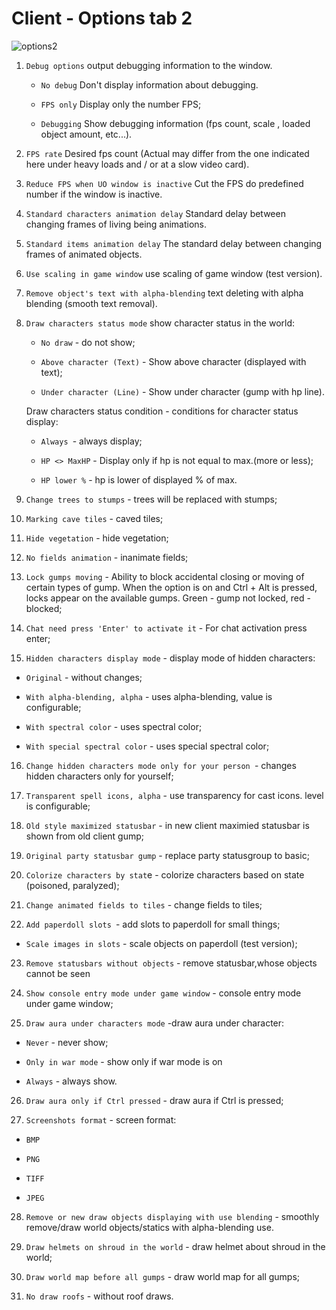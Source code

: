 # Client - Options tab 2

![options2](http://www.imageup.ru/img130/2766109/optionstab2.jpg)


1) `Debug options` output debugging information to the window.

   - `No debug` Don't display information about debugging.

   - `FPS only` Display only the number FPS;

   - `Debugging` Show debugging information (fps count, scale , loaded object amount, etc...).

2) `FPS rate` Desired fps count (Actual may differ from the one indicated here under heavy loads and / or at a slow video card).

3) `Reduce FPS when UO window is inactive` Cut the FPS do predefined number if the window is inactive.

4) `Standard characters animation delay` Standard delay between changing frames of living being animations.

5) `Standard items animation delay` The standard delay between changing frames of animated objects.

6) `Use scaling in game window` use scaling of game window (test version).

7) `Remove object's text with alpha-blending` text deleting with alpha blending (smooth text removal).

8) `Draw characters status mode` show character status in the world:

   - `No draw` - do not show;

   - `Above character (Text)` - Show above character (displayed with text);

   - `Under character (Line)` - Show under character (gump with hp line).

   Draw characters status condition - conditions for character status display:

   - `Always `- always display;

   - `HP <> MaxHP` - Display only if hp is not equal to max.(more or less);

   - `HP lower %` - hp is lower of displayed % of max.

9) `Change trees to stumps` - trees will be replaced with stumps;

10) `Marking cave tiles` - caved tiles;

11) `Hide vegetation` - hide vegetation;

12) `No fields animation` - inanimate fields;

13) `Lock gumps moving` - Ability to block accidental closing or moving of certain types of gump. When the option is on and Ctrl + Alt is pressed, locks appear on the available gumps. Green - gump not locked, red - blocked;

14) `Chat need press 'Enter' to activate it` - For chat activation press enter;

15) `Hidden characters display mode` - display mode of hidden characters:

   - `Original` - without changes;

   - `With alpha-blending, alpha` - uses alpha-blending, value is configurable;

   - `With spectral color` - uses spectral color;

   - `With special spectral color` - uses special spectral color;

16) `Change hidden characters mode only for your person `- changes hidden characters only for yourself;

17) `Transparent spell icons, alpha` - use transparency for cast icons. level is configurable;

18) `Old style maximized statusbar` - in new client maximied statusbar is shown from old client gump;

19) `Original party statusbar gump` - replace party statusgroup to basic;

20) `Colorize characters by stat`e - colorize characters based on state (poisoned, paralyzed);

21) `Change animated fields to tiles` - change fields to tiles;

22) `Add paperdoll slots `- add slots to paperdoll for small things;

   - `Scale images in slots` - scale objects on paperdoll (test version);

23) `Remove statusbars without objects` - remove statusbar,whose objects cannot be seen

24) `Show console entry mode under game window` - console entry mode under game window;

25) `Draw aura under characters mode` -draw aura under character:

   - `Never` - never show;

   - `Only in war mode` - show only if war mode is on

   - `Always` - always show.

26) `Draw aura only if Ctrl pressed` - draw aura if Ctrl is pressed;

27) `Screenshots format` - screen format:

   - `BMP`

   - `PNG`

   - `TIFF`

   - `JPEG`

28) `Remove or new draw objects displaying with use blending` - smoothly remove/draw world objects/statics with alpha-blending use.

29) `Draw helmets on shroud in the world` - draw helmet about shroud in the world;

30) `Draw world map before all gumps` - draw world map for all gumps;

31) `No draw roofs` - without roof draws.
